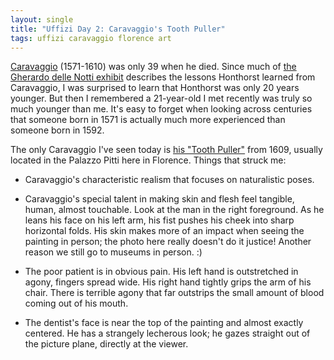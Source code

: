```yaml
---
layout: single
title: "Uffizi Day 2: Caravaggio's Tooth Puller"
tags: uffizi caravaggio florence art
---
```

[Caravaggio](http://en.wikipedia.org/wiki/Caravaggio) (1571-1610) was only 39 when he died. Since much of [the Gherardo delle Notti exhibit](/blog/2015/04/04/uffizi-day-2-gherardo-delle-notti) describes the lessons Honthorst learned from Caravaggio, I was surprised to learn that Honthorst was only 20 years younger. But then I remembered a 21-year-old I met recently was truly so much younger than me. It's easy to forget when looking across centuries that someone born in 1571 is actually much more experienced than someone born in 1592. 

The only Caravaggio I've seen today is [his "Tooth Puller"](http://en.wikipedia.org/wiki/Paintings_attributed_to_Caravaggio#The_Tooth_Puller) from 1609, usually located in the Palazzo Pitti here in Florence. Things that struck me:

* Caravaggio's characteristic realism that focuses on naturalistic poses.

* Caravaggio's special talent in making skin and flesh feel tangible, human, almost touchable. Look at the man in the right foreground. As he leans his face on his left arm, his fist pushes his cheek into sharp horizontal folds. His skin makes more of an impact when seeing the painting in person; the photo here really doesn't do it justice! Another reason we still go to museums in person. :)

* The poor patient is in obvious pain. His left hand is outstretched in agony, fingers spread wide. His right hand tightly grips the arm of his chair. There is terrible agony that far outstrips the small amount of blood coming out of his mouth.

* The dentist's face is near the top of the painting and almost exactly centered. He has a strangely lecherous look; he gazes straight out of the picture plane, directly at the viewer.